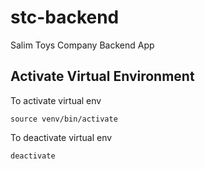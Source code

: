 # stc-backend
Salim Toys Company Backend App

## Activate Virtual Environment
To activate virtual env
```
source venv/bin/activate
```

To deactivate virtual env
```
deactivate
```